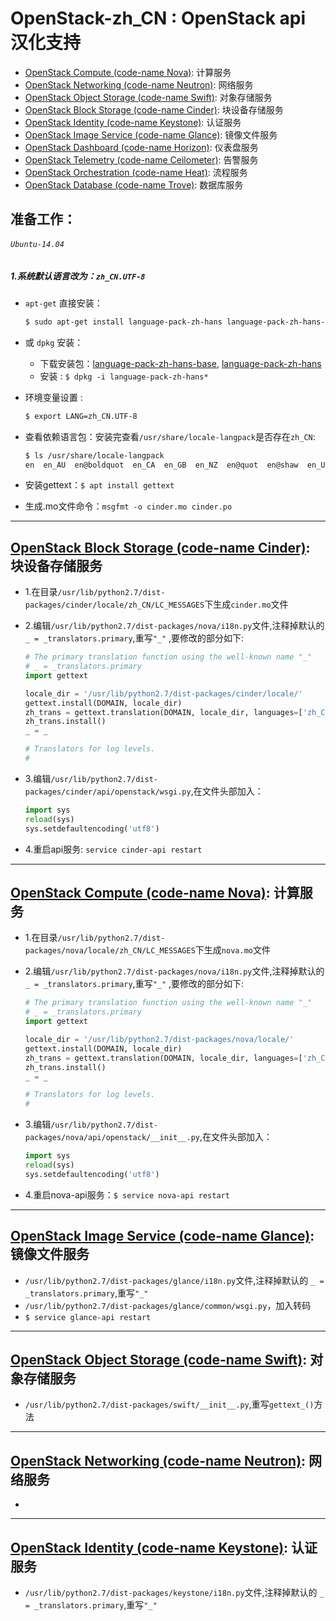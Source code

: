 # OpenStack-zh_CN : OpenStack api 汉化支持
* [OpenStack Compute (code-name Nova)](https://github.com/openstack/nova): 计算服务
* [OpenStack Networking (code-name Neutron)](https://github.com/openstack/neutron): 网络服务
* [OpenStack Object Storage (code-name Swift)](https://github.com/openstack/swift): 对象存储服务
* [OpenStack Block Storage (code-name Cinder)](https://github.com/openstack/cinder): 块设备存储服务
* [OpenStack Identity (code-name Keystone)](https://github.com/openstack/keystone): 认证服务
* [OpenStack Image Service (code-name Glance)](https://github.com/openstack/glance): 镜像文件服务
* [OpenStack Dashboard (code-name Horizon)](https://github.com/openstack/horizon): 仪表盘服务
* [OpenStack Telemetry (code-name Ceilometer)](https://github.com/openstack/ceilometer): 告警服务
* [OpenStack Orchestration (code-name Heat)](https://github.com/openstack/heat): 流程服务
* [OpenStack Database (code-name Trove)](https://github.com/openstack/trove): 数据库服务


## 准备工作：
###### `Ubuntu-14.04`
##### 1.系统默认语言改为：`zh_CN.UTF-8`
* `apt-get` 直接安装：
  ```bash
  $ sudo apt-get install language-pack-zh-hans language-pack-zh-hans-base
  ``` 

* 或 `dpkg` 安装：
  * 下载安装包：[language-pack-zh-hans-base](https://github.com/tomoncle/OpenStack-zh_CN/raw/master/packages/language-pack-zh-hans-base_1%253a14.04%2B20160720_all.deb), [language-pack-zh-hans](https://github.com/tomoncle/OpenStack-zh_CN/raw/master/packages/language-pack-zh-hans_1%253a14.04%2B20160720_all.deb)
  * 安装 : `$ dpkg -i language-pack-zh-hans*`

* 环境变量设置 : 
  ```bash
  $ export LANG=zh_CN.UTF-8
  ```

* 查看依赖语言包：安装完查看`/usr/share/locale-langpack`是否存在`zh_CN`:
  ```bash 
  $ ls /usr/share/locale-langpack
  en  en_AU  en@boldquot  en_CA  en_GB  en_NZ  en@quot  en@shaw  en_US  en_US@piglatin  zh  zh_CN
  ```
* 安装gettext：`$ apt install gettext`
* 生成.mo文件命令：`msgfmt -o cinder.mo cinder.po` 

---
## [OpenStack Block Storage (code-name Cinder)](https://github.com/openstack/cinder): 块设备存储服务
* 1.在目录`/usr/lib/python2.7/dist-packages/cinder/locale/zh_CN/LC_MESSAGES`下生成`cinder.mo`文件
* 2.编辑`/usr/lib/python2.7/dist-packages/nova/i18n.py`文件,注释掉默认的 `_ = _translators.primary`,重写`"_"` ,要修改的部分如下:
  ``` python
  # The primary translation function using the well-known name "_"
  # _ = _translators.primary
  import gettext

  locale_dir = '/usr/lib/python2.7/dist-packages/cinder/locale/'
  gettext.install(DOMAIN, locale_dir)
  zh_trans = gettext.translation(DOMAIN, locale_dir, languages=['zh_CN'])
  zh_trans.install()
  _ = _
  
  # Translators for log levels.
  #
  ```
  
* 3.编辑`/usr/lib/python2.7/dist-packages/cinder/api/openstack/wsgi.py`,在文件头部加入：
  ```python
  import sys
  reload(sys)
  sys.setdefaultencoding('utf8')
  ```

* 4.重启api服务: `service cinder-api restart`

---
## [OpenStack Compute (code-name Nova)](https://github.com/openstack/nova): 计算服务
* 1.在目录`/usr/lib/python2.7/dist-packages/nova/locale/zh_CN/LC_MESSAGES`下生成`nova.mo`文件
* 2.编辑`/usr/lib/python2.7/dist-packages/nova/i18n.py`文件,注释掉默认的 `_ = _translators.primary`,重写`"_"` ,要修改的部分如下:
  ``` python
  # The primary translation function using the well-known name "_"
  # _ = _translators.primary
  import gettext

  locale_dir = '/usr/lib/python2.7/dist-packages/nova/locale/'
  gettext.install(DOMAIN, locale_dir)
  zh_trans = gettext.translation(DOMAIN, locale_dir, languages=['zh_CN'])
  zh_trans.install()
  _ = _
  
  # Translators for log levels.
  #
  ```
  
* 3.编辑`/usr/lib/python2.7/dist-packages/nova/api/openstack/__init__.py`,在文件头部加入：
  ```python
  import sys
  reload(sys)
  sys.setdefaultencoding('utf8')
  ```
* 4.重启nova-api服务：`$ service nova-api restart`

---
## [OpenStack Image Service (code-name Glance)](https://github.com/openstack/glance): 镜像文件服务
* `/usr/lib/python2.7/dist-packages/glance/i18n.py`文件,注释掉默认的 `_ = _translators.primary`,重写`"_"` 
* `/usr/lib/python2.7/dist-packages/glance/common/wsgi.py`，加入转码
* `$ service glance-api restart`

---
## [OpenStack Object Storage (code-name Swift)](https://github.com/openstack/swift): 对象存储服务
* `/usr/lib/python2.7/dist-packages/swift/__init__.py`,重写`gettext_()`方法

---
## [OpenStack Networking (code-name Neutron)](https://github.com/openstack/neutron): 网络服务
* 

---
## [OpenStack Identity (code-name Keystone)](https://github.com/openstack/keystone): 认证服务
* `/usr/lib/python2.7/dist-packages/keystone/i18n.py`文件,注释掉默认的 `_ = _translators.primary`,重写`"_"` 

